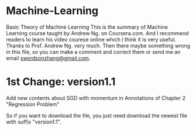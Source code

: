 # Machine-Learning
Basic Theory of Machine Learning
This is the summary of Machine Learning course taught by Andrew Ng. on Coursera.com. And I recommend readers to learn his video courese online which I think it is very useful. Thanks to Prof. Andrew Ng. very much.
Then there maybe something wrong in this file, so you can make a comment and correct them or send me an email swordsonzhang@gmail.com. 

# 1st Change: version1.1

Add new contents about SGD with momentum in Annotations of Chapter 2 "Regression Problem"

So if you want to download the file, you just need download the newest file with suffix "version1.1".
